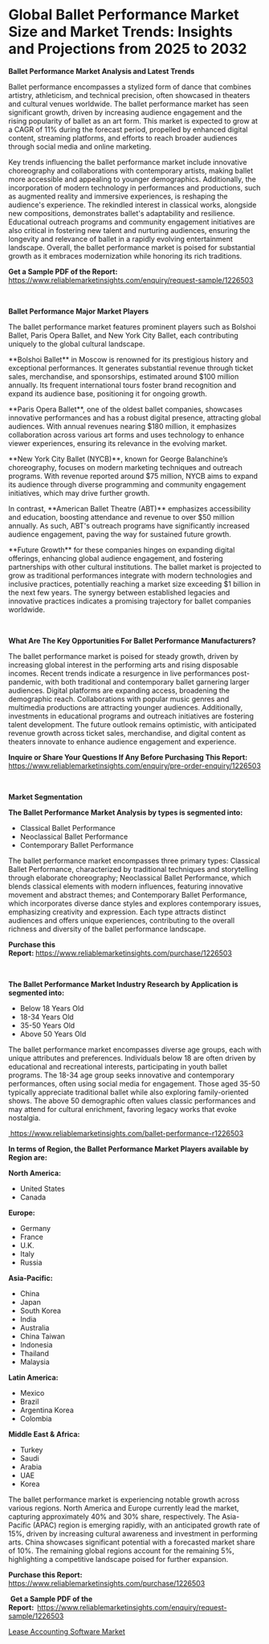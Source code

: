 <p><h1>Global Ballet Performance Market Size and Market Trends: Insights and Projections from 2025 to 2032</h1></p><p><strong>Ballet Performance Market Analysis and Latest Trends</strong></p>
<p><p>Ballet performance encompasses a stylized form of dance that combines artistry, athleticism, and technical precision, often showcased in theaters and cultural venues worldwide. The ballet performance market has seen significant growth, driven by increasing audience engagement and the rising popularity of ballet as an art form. This market is expected to grow at a CAGR of 11% during the forecast period, propelled by enhanced digital content, streaming platforms, and efforts to reach broader audiences through social media and online marketing.</p><p>Key trends influencing the ballet performance market include innovative choreography and collaborations with contemporary artists, making ballet more accessible and appealing to younger demographics. Additionally, the incorporation of modern technology in performances and productions, such as augmented reality and immersive experiences, is reshaping the audience's experience. The rekindled interest in classical works, alongside new compositions, demonstrates ballet's adaptability and resilience. Educational outreach programs and community engagement initiatives are also critical in fostering new talent and nurturing audiences, ensuring the longevity and relevance of ballet in a rapidly evolving entertainment landscape. Overall, the ballet performance market is poised for substantial growth as it embraces modernization while honoring its rich traditions.</p></p>
<p><strong>Get a Sample PDF of the Report:&nbsp;</strong> <a href="https://www.reliablemarketinsights.com/enquiry/request-sample/1226503?utm_campaign=3011&utm_medium=2&utm_source=Github&utm_content=ia&utm_term=09032025&utm_id=ballet-performance">https://www.reliablemarketinsights.com/enquiry/request-sample/1226503</a></p>
<p>&nbsp;</p>
<p><strong>Ballet Performance Major Market Players</strong></p>
<p><p>The ballet performance market features prominent players such as Bolshoi Ballet, Paris Opera Ballet, and New York City Ballet, each contributing uniquely to the global cultural landscape. </p><p>**Bolshoi Ballet** in Moscow is renowned for its prestigious history and exceptional performances. It generates substantial revenue through ticket sales, merchandise, and sponsorships, estimated around $100 million annually. Its frequent international tours foster brand recognition and expand its audience base, positioning it for ongoing growth.</p><p>**Paris Opera Ballet**, one of the oldest ballet companies, showcases innovative performances and has a robust digital presence, attracting global audiences. With annual revenues nearing $180 million, it emphasizes collaboration across various art forms and uses technology to enhance viewer experiences, ensuring its relevance in the evolving market.</p><p>**New York City Ballet (NYCB)**, known for George Balanchine’s choreography, focuses on modern marketing techniques and outreach programs. With revenue reported around $75 million, NYCB aims to expand its audience through diverse programming and community engagement initiatives, which may drive further growth.</p><p>In contrast, **American Ballet Theatre (ABT)** emphasizes accessibility and education, boosting attendance and revenue to over $50 million annually. As such, ABT's outreach programs have significantly increased audience engagement, paving the way for sustained future growth.</p><p>**Future Growth** for these companies hinges on expanding digital offerings, enhancing global audience engagement, and fostering partnerships with other cultural institutions. The ballet market is projected to grow as traditional performances integrate with modern technologies and inclusive practices, potentially reaching a market size exceeding $1 billion in the next few years. The synergy between established legacies and innovative practices indicates a promising trajectory for ballet companies worldwide.</p></p>
<p>&nbsp;</p>
<p><strong>What Are The Key Opportunities For Ballet Performance Manufacturers?</strong></p>
<p><p>The ballet performance market is poised for steady growth, driven by increasing global interest in the performing arts and rising disposable incomes. Recent trends indicate a resurgence in live performances post-pandemic, with both traditional and contemporary ballet garnering larger audiences. Digital platforms are expanding access, broadening the demographic reach. Collaborations with popular music genres and multimedia productions are attracting younger audiences. Additionally, investments in educational programs and outreach initiatives are fostering talent development. The future outlook remains optimistic, with anticipated revenue growth across ticket sales, merchandise, and digital content as theaters innovate to enhance audience engagement and experience.</p></p>
<p><strong>Inquire or Share Your Questions If Any Before Purchasing This Report:</strong> <a href="https://www.reliablemarketinsights.com/enquiry/pre-order-enquiry/1226503?utm_campaign=3011&utm_medium=2&utm_source=Github&utm_content=ia&utm_term=09032025&utm_id=ballet-performance">https://www.reliablemarketinsights.com/enquiry/pre-order-enquiry/1226503</a></p>
<p>&nbsp;</p>
<p><strong>Market Segmentation</strong></p>
<p><strong>The Ballet Performance Market Analysis by types is segmented into:</strong></p>
<p><ul><li>Classical Ballet Performance</li><li>Neoclassical Ballet Performance</li><li>Contemporary Ballet Performance</li></ul></p>
<p><p>The ballet performance market encompasses three primary types: Classical Ballet Performance, characterized by traditional techniques and storytelling through elaborate choreography; Neoclassical Ballet Performance, which blends classical elements with modern influences, featuring innovative movement and abstract themes; and Contemporary Ballet Performance, which incorporates diverse dance styles and explores contemporary issues, emphasizing creativity and expression. Each type attracts distinct audiences and offers unique experiences, contributing to the overall richness and diversity of the ballet performance landscape.</p></p>
<p><strong>Purchase this Report:&nbsp;</strong><a href="https://www.reliablemarketinsights.com/purchase/1226503?utm_campaign=3011&utm_medium=2&utm_source=Github&utm_content=ia&utm_term=09032025&utm_id=ballet-performance">https://www.reliablemarketinsights.com/purchase/1226503</a></p>
<p>&nbsp;</p>
<p><strong>The Ballet Performance Market Industry Research by Application is segmented into:</strong></p>
<p><ul><li>Below 18 Years Old</li><li>18-34 Years Old</li><li>35-50 Years Old</li><li>Above 50 Years Old</li></ul></p>
<p><p>The ballet performance market encompasses diverse age groups, each with unique attributes and preferences. Individuals below 18 are often driven by educational and recreational interests, participating in youth ballet programs. The 18-34 age group seeks innovative and contemporary performances, often using social media for engagement. Those aged 35-50 typically appreciate traditional ballet while also exploring family-oriented shows. The above 50 demographic often values classic performances and may attend for cultural enrichment, favoring legacy works that evoke nostalgia.</p></p>
<p><a href="https://www.reliablemarketinsights.com/ballet-performance-r1226503?utm_campaign=3011&utm_medium=2&utm_source=Github&utm_content=ia&utm_term=09032025&utm_id=ballet-performance">&nbsp;https://www.reliablemarketinsights.com/ballet-performance-r1226503</a></p>
<p><strong>In terms of Region, the Ballet Performance Market Players available by Region are:</strong></p>
<p>
    <p> <strong> North America: </strong>
        <ul>
            <li>United States</li>
            <li>Canada</li>
        </ul>
        </p> 
    <p> <strong> Europe: </strong>
        <ul>
            <li>Germany</li>
            <li>France</li>
            <li>U.K.</li>
            <li>Italy</li>
            <li>Russia</li>
        </ul>
        </p> 
    <p> <strong> Asia-Pacific: </strong>
        <ul>
            <li>China</li>
            <li>Japan</li>
            <li>South Korea</li>
            <li>India</li>
            <li>Australia</li>
            <li>China Taiwan</li>
            <li>Indonesia</li>
            <li>Thailand</li>
            <li>Malaysia</li>
        </ul>
        </p> 
    <p> <strong> Latin America: </strong>
        <ul>
            <li>Mexico</li>
            <li>Brazil</li>
            <li>Argentina Korea</li>
            <li>Colombia</li>
        </ul>
        </p> 
    <p> <strong> Middle East & Africa: </strong>
        <ul>
            <li>Turkey</li>
            <li>Saudi</li>
            <li>Arabia</li>
            <li>UAE</li>
            <li>Korea</li>
        </ul>
    </p>
    </p>
<p><p>The ballet performance market is experiencing notable growth across various regions. North America and Europe currently lead the market, capturing approximately 40% and 30% share, respectively. The Asia-Pacific (APAC) region is emerging rapidly, with an anticipated growth rate of 15%, driven by increasing cultural awareness and investment in performing arts. China showcases significant potential with a forecasted market share of 10%. The remaining global regions account for the remaining 5%, highlighting a competitive landscape poised for further expansion.</p></p>
<p><strong>Purchase this Report: </strong><a href="https://www.reliablemarketinsights.com/purchase/1226503?utm_campaign=3011&utm_medium=2&utm_source=Github&utm_content=ia&utm_term=09032025&utm_id=ballet-performance">https://www.reliablemarketinsights.com/purchase/1226503</a></p>
<p>&nbsp;<strong>Get a Sample PDF of the Report:&nbsp;&nbsp;</strong><a href="https://www.reliablemarketinsights.com/enquiry/request-sample/1226503?utm_campaign=3011&utm_medium=2&utm_source=Github&utm_content=ia&utm_term=09032025&utm_id=ballet-performance">https://www.reliablemarketinsights.com/enquiry/request-sample/1226503</a></p>
<p><strong></strong></p>
<p><p><a href="https://github.com/pidlisseas/Market-Research-Report-List-1/blob/main/lease-accounting-software-market.md?utm_campaign=3011&utm_medium=2&utm_source=Github&utm_content=ia&utm_term=09032025&utm_id=ballet-performance">Lease Accounting Software Market</a></p></p>